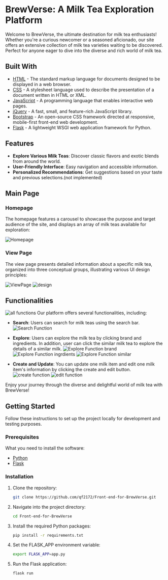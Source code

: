 # BrewVerse: A Milk Tea Exploration Platform

Welcome to BrewVerse, the ultimate destination for milk tea enthusiasts! Whether you're a curious newcomer or a seasoned aficionado, our site offers an extensive collection of milk tea varieties waiting to be discovered. Perfect for anyone eager to dive into the diverse and rich world of milk tea.

## Built With

- [HTML](https://developer.mozilla.org/en-US/docs/Web/HTML) - The standard markup language for documents designed to be displayed in a web browser.
- [CSS](https://developer.mozilla.org/en-US/docs/Web/CSS) - A stylesheet language used to describe the presentation of a document written in HTML or XML.
- [JavaScript](https://developer.mozilla.org/en-US/docs/Web/JavaScript) - A programming language that enables interactive web pages.
- [jQuery](https://jquery.com/) - A fast, small, and feature-rich JavaScript library.
- [Bootstrap](https://getbootstrap.com/) - An open-source CSS framework directed at responsive, mobile-first front-end web development.
- [Flask](https://flask.palletsprojects.com/) - A lightweight WSGI web application framework for Python.

## Features

- **Explore Various Milk Teas**: Discover classic flavors and exotic blends from around the world.
- **User-Friendly Interface**: Easy navigation and accessible information.
- **Personalized Recommendations**: Get suggestions based on your taste and previous selections.(not implemented)

## Main Page

### Homepage

The homepage features a carousel to showcase the purpose and target audience of the site, and displays an array of milk teas available for exploration:

![Homepage](./img/homepage.png)

### View Page

The view page presents detailed information about a specific milk tea, organized into three conceptual groups, illustrating various UI design principles:

![ViewPage](./img/viewpage.png)
![design](./img/UIPrinciples.png)

## Functionalities

![all functions](./img/AllFunctions.jpg)
Our platform offers several functionalities, including:

- **Search**: Users can search for milk teas using the search bar.
  ![Search Function](./img/searchfunction.png)

- **Explore**: Users can explore the milk tea by clicking brand and ingredients. In addition, user can click the similar milk tea to explore the details of a similar milk.
  ![Explore Function brand](./img/clickablebrand.png)
  ![Explore Function ingrdients](./img/clickableingredients.png)
  ![Explore Function similar](./img/similarMilk.png)

- **Create and Update**: You can update one milk item and edit one milk item's information by clicking the create and edit button.
  ![create function](./img/createpage.png)
  ![edit function](./img/editpage.png)

Enjoy your journey through the diverse and delightful world of milk tea with BrewVerse!

## Getting Started

Follow these instructions to set up the project locally for development and testing purposes.

### Prerequisites

What you need to install the software:

- [Python](https://www.python.org/)
- [Flask](http://flask.pocoo.org/)

### Installation

1. Clone the repository:

   ```bash
   git clone https://github.com/qf2172/Front-end-for-BrewVerse.git
   ```

2. Navigate into the project directory:
   ```bash
   cd Front-end-for-BrewVerse
   ```
3. Install the required Python packages:
   ```bash
   pip install -r requirements.txt
   ```
4. Set the FLASK_APP environment variable:
   ```bash
   export FLASK_APP=app.py
   ```
5. Run the Flask application:
   ```bash
   flask run
   ```

